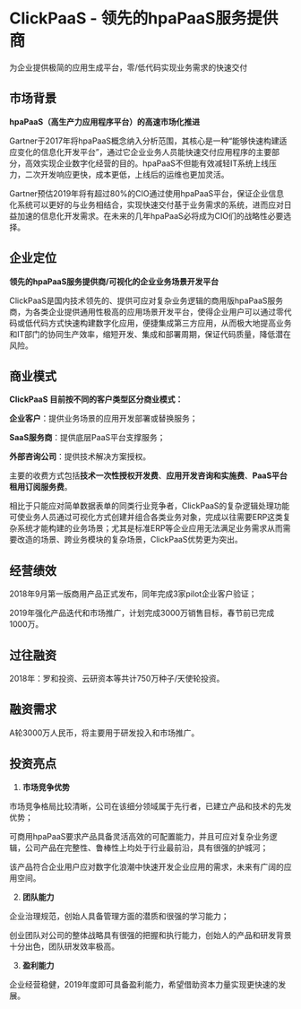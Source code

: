 # ClickPaaS - 领先的hpaPaaS服务提供商

为企业提供极简的应用生成平台，零/低代码实现业务需求的快速交付

## 市场背景

**hpaPaaS（高生产力应用程序平台）的高速市场化推进**

Gartner于2017年将hpaPaaS概念纳入分析范围，其核心是一种“能够快速构建适应变化的信息化开发平台”，通过它企业业务人员能快速交付应用程序的主要部分，高效实现企业数字化经营的目的。hpaPaaS不但能有效减轻IT系统上线压力，二次开发响应更快，成本更低，上线后的运维也更加灵活。

Gartner预估2019年将有超过80%的CIO通过使用hpaPaaS平台，保证企业信息化系统可以更好的与业务相结合，实现快速交付基于业务需求的系统，进而应对日益加速的信息化开发需求。在未来的几年hpaPaaS必将成为CIO们的战略性必要选择。


## 企业定位

**领先的hpaPaaS服务提供商/可视化的企业业务场景开发平台**

ClickPaaS是国内技术领先的、提供可应对复杂业务逻辑的商用版hpaPaaS服务商，为各类企业提供通用性极高的应用场景开发平台，使得企业用户可以通过零代码或低代码方式快速构建数字化应用，便捷集成第三方应用，从而极大地提高业务和IT部门的协同生产效率，缩短开发、集成和部署周期，保证代码质量，降低潜在风险。

## 商业模式

**ClickPaaS 目前按不同的客户类型区分商业模式：**

**企业客户**：提供业务场景的应用开发部署或替换服务；

**SaaS服务商**：提供底层PaaS平台支撑服务；

**外部咨询公司**：提供技术解决方案授权。

主要的收费方式包括**技术一次性授权开发费**、**应用开发咨询和实施费**、**PaaS平台租用订阅服务费**。

相比于只能应对简单数据表单的同类行业竞争者，ClickPaaS的复杂逻辑处理功能可使业务人员通过可视化方式创建并组合各类业务对象，完成以往需要ERP这类复杂系统才能构建的业务场景；尤其是标准ERP等企业应用无法满足业务需求从而需要改造的场景、跨业务模块的复杂场景，ClickPaaS优势更为突出。

## 经营绩效

2018年9月第一版商用产品正式发布，同年完成3家pilot企业客户验证；

2019年强化产品迭代和市场推广，计划完成3000万销售目标，春节前已完成1000万。


## 过往融资

2018年：罗和投资、云研资本等共计750万种子/天使轮投资。

## 融资需求

A轮3000万人民币，将主要用于研发投入和市场推广。

## 投资亮点

1. **市场竞争优势**

市场竞争格局比较清晰，公司在该细分领域属于先行者，已建立产品和技术的先发优势；

可商用hpaPaaS要求产品具备灵活高效的可配置能力，并且可应对复杂业务逻辑，公司产品在完整性、鲁棒性上均处于行业最前沿，具有很强的护城河；

该产品符合企业用户应对数字化浪潮中快速开发企业应用的需求，未来有广阔的应用空间。


2. **团队能力**

企业治理规范，创始人具备管理方面的潜质和很强的学习能力；

创业团队对公司的整体战略具有很强的把握和执行能力，创始人的产品和研发背景十分出色，团队研发效率极高。


3. **盈利能力**

企业经营稳健，2019年度即可具备盈利能力，希望借助资本力量实现更快速的发展。
